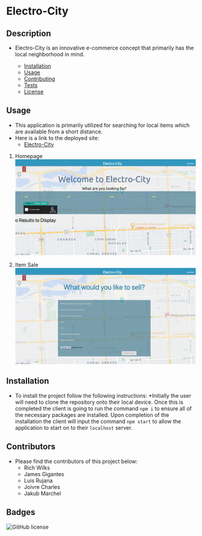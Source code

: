 # Electro-City

## Description 
- Electro-City is an innovative e-commerce concept that primarily has the local neighborhood in mind.

    * [Installation](#installation)
    * [Usage](#usage)
    * [Contributing](#contributors)
    * [Tests](#tests)
    * [License](#badges)

## Usage
- This application is primarily utilized for searching for local items which are available from a short distance.
- Here is a link to the deployed site:
    - [Electro-City](https://infinite-atoll-29760.herokuapp.com/)

1. Homepage
![Homepage](client/public/images/homepage.png)

2. Item Sale
![Post Item](client/public/images/for.sale.png)

## Installation
- To install the project follow the following instructions:
*Initially the user will need to clone the repository onto their local device. Once this is completed the client is going to run the command `npm i` to ensure all of the necessary packages are installed. Upon completion of the installation the client will input the command `npm start` to allow the application to start on to their `localhost` server.


## Contributors
- Please find the contributors of this project below:
    - Rich Wilks
    - James Gigantes 
    - Luis Rujana 
    - Joivre Charles 
    - Jakub Marchel


## Badges
![GitHub license](https://img.shields.io/badge/license-MIT-blue.svg)

